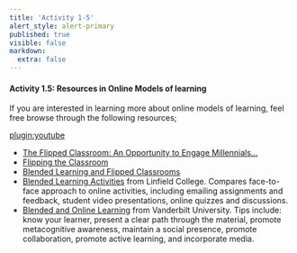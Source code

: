 ```yaml
---
title: 'Activity 1-5'
alert_style: alert-primary
published: true
visible: false
markdown:
  extra: false
---
```


#### Activity 1.5: Resources in Online Models of learning

If you are interested in learning more about online models of learning, feel free browse through the following resources;

[plugin:youtube](https://www.youtube.com/watch?v=paQCE58334M)

- [The Flipped Classroom: An Opportunity to Engage Millennials…](https://pdfs.semanticscholar.org/daa3/b94cdc7b52b3381a7c7e21022a7a8c005f84.pdf)
- [Flipping the Classroom](https://cft.vanderbilt.edu/guides-sub-pages/flipping-the-classroom)
- [Blended Learning and Flipped Classrooms](https://www.unb.ca/fredericton/cetl/tls/resources/teaching_tips/tt_instructional_methods/blended_flipped_classrooms.html)
- [Blended Learning Activities](https://www.linfield.edu/tls/blendedlearning/blended-learning-activities.html) from Linfield College. Compares face-to-face approach to online activities, including emailing assignments and feedback, student video presentations, online quizzes and discussions.
-   [Blended and Online Learning](https://cft.vanderbilt.edu/guides-sub-pages/blended-and-online-learning/) from Vanderbilt University. Tips include: know your learner, present a clear path through the material, promote metacognitive awareness, maintain a social presence, promote collaboration, promote active learning, and incorporate media.
